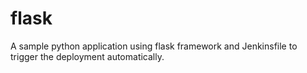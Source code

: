 # flask
A sample python application using flask framework and Jenkinsfile to trigger the deployment automatically.
